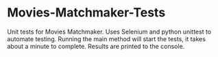 # Movies-Matchmaker-Tests
Unit tests for Movies Matchmaker. Uses Selenium and python unittest to automate testing. Running the main method will start the tests, it takes about a minute to complete. Results are printed to the console.
